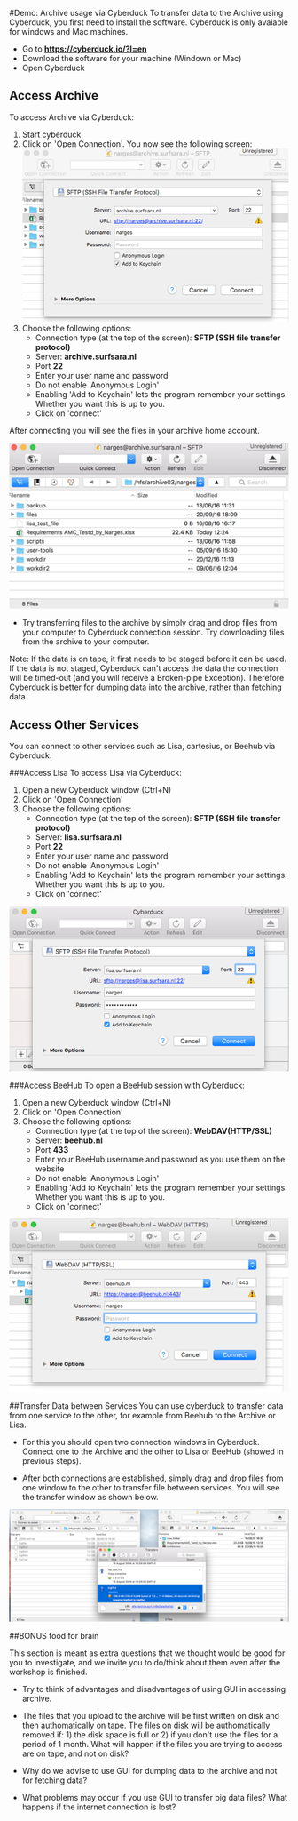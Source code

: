 #Demo: Archive usage via Cyberduck
To transfer data to the Archive using Cyberduck, you first need to install the software. Cyberduck is only avaiable for windows and Mac machines.

- Go to **https://cyberduck.io/?l=en**
- Download the software for your machine (Windown or Mac) 
- Open Cyberduck

## Access Archive
To access Archive via Cyberduck:

1. Start cyberduck
2. Click on 'Open Connection'. You now see the following screen:
![Alt Image Text](Screenshots/CyberduckArchive.png)
3. Choose the following options:
	- Connection type (at the top of the screen): **SFTP (SSH file transfer protocol)**
	- Server: **archive.surfsara.nl** 
	- Port **22** 
	- Enter your user name and password
	- Do not enable 'Anonymous Login'
	- Enabling 'Add to Keychain' lets the program remember your settings. Whether you want this is up to you.
	- Click on 'connect'


After connecting you will see the files in your archive home account. 

![Alt Image Text](Screenshots/archive-home-cyberduck.png)

- Try transferring files to the archive by simply drag and drop files from your computer to Cyberduck connection session. Try downloading files from the archive to your computer.

Note: If the data is on tape, it first needs to be staged before it can be used. If the data is not staged, Cyberduck can't access the data the connection will be timed-out (and you will receive a Broken-pipe Exception). Therefore Cyberduck is better for dumping data into the archive, rather than fetching data.

## Access Other Services
You can connect to other services such as Lisa, cartesius, or Beehub via Cyberduck. 

###Access Lisa
To access Lisa via Cyberduck: 

1. Open a new Cyberduck window (Ctrl+N)
2. Click on 'Open Connection'
3. Choose the following options:
	- Connection type (at the top of the screen): **SFTP (SSH file transfer protocol)**
	- Server: **lisa.surfsara.nl** 
	- Port **22** 
	- Enter your user name and password
	- Do not enable 'Anonymous Login'
	- Enabling 'Add to Keychain' lets the program remember your settings. Whether you want this is up to you.
	- Click on 'connect'

![Alt Image Text](Screenshots/CyberduckLisa.png)

###Access BeeHub
To open a BeeHub session with Cyberduck:

1. Open a new Cyberduck window (Ctrl+N)
2. Click on 'Open Connection'
3. Choose the following options:
	- Connection type (at the top of the screen): **WebDAV(HTTP/SSL)**
	- Server: **beehub.nl**
	- Port **433**
	- Enter your BeeHub username and password as you use them on the website 
	- Do not enable 'Anonymous Login'
	- Enabling 'Add to Keychain' lets the program remember your settings. Whether you want this is up to you.
	- Click on 'connect'

![Alt Image Text](Screenshots/CyberduckBeehub.png)

##Transfer Data between Services 
You can use cyberduck to transfer data from one service to the other, for example from Beehub to the Archive or Lisa.

- For this you should open two connection windows in Cyberduck. Connect one to the Archive and the other to Lisa or BeeHub (showed in previous steps).

- After both connections are established, simply drag and drop files from one window to the other to transfer file between services. You will see the transfer window as shown below.

![Alt Image Text](Screenshots/transfer-archive-beehub.png)


##BONUS food for brain

This section is meant as extra questions that we thought would be good for you to investigate, and we invite you to do/think about them even after the workshop is finished.

- Try to think of advantages and disadvantages of using GUI in accessing archive.

- The files that you upload to the archive will be first written on disk and then authomatically on tape. The files on disk will be authomatically removed if: 1) the disk space is full or 2) if you don't use the files for a period of 1 month. What will happen if the files you are trying to access are on tape, and not on disk?

- Why do we advise to use GUI for dumping data to the archive and not for fetching data?
 
- What problems may occur if you use GUI to transfer big data files? What happens if the internet connection is lost?







